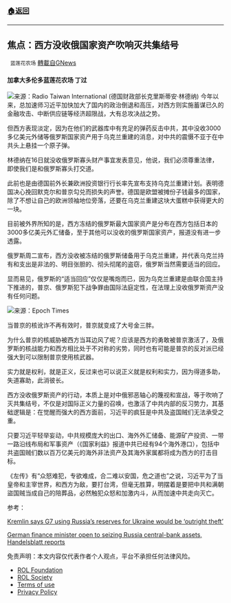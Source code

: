 ###  [:house:返回](README.md)
---


## 焦点：西方没收俄国家资产吹响灭共集结号
` 蓝莲花农场` [轉載自GNews](https://gnews.org/zh-hans/2548956/)

#### 加拿大多伦多蓝莲花农场 丁过
 ![](https://assets.gnews.org/wp-content/uploads/2022/05/image-315.jpeg)来源：Radio Taiwan International (德国财政部长克里斯蒂安·林德纳) 
今年以来，总加速师习近平加快加大了国内的政治倒退和高压，对西方则实施蓄谋已久的金融攻击、中断供应链等经济超限战，大有总攻决战之势。
 
但西方表现淡定，因为在他们的武器库中有充足的弹药反击中共，其中没收3000多亿美元外储等俄罗斯国家资产用于乌克兰重建的消息，对中共的震慑不亚于在中共头上悬挂一个原子弹。
 
林德纳在16日就没收俄罗斯寡头财产事宜发表意见，他说，我们必须尊重法律，即使我们是和俄罗斯寡头打交道。
 
此前也是由德国前外长兼欧洲投资银行行长率先宣布支持乌克兰重建计划。表明德国决心挽回默克尔和普京勾兑而损失的声誉。德国是欧盟被摊份子钱最多的国家，除了不想让自己的欧洲领袖地位旁落，还要在乌克兰重建这块大蛋糕中获得更大的一块。
 
目前被外界所知的是，西方冻结的俄罗斯最大国家资产是分布在西方包括日本的3000多亿美元外汇储备，至于其他可以没收的俄罗斯国家资产，报道没有进一步透露。
 
俄罗斯周二宣布，西方没收被冻结的俄罗斯储备用于乌克兰重建，并代表乌克兰持有和支出是非法的、明目张胆的、彻头彻尾的盗窃，俄罗斯当然需要适当的回应。
 
显而易见，俄罗斯的“适当回应”仅仅是嘴炮而已，因为乌克兰重建是由联合国主持下推进的，普京、俄罗斯犯下战争罪由国际法庭定性，在法理上没收俄罗斯资产没有任何问题。
 
![](https://assets.gnews.org/wp-content/uploads/2022/05/image-319.jpeg)来源：Epoch Times
 
当普京的核讹诈不再有效时，普京就变成了大号金三胖。
 
为什么普京的核威胁被西方当耳边风了呢？应该是西方的勇敢被普京激活了，及俄罗斯的核战能力和西方相比处于不对称的劣势，同时也有可能是普京的反对派已经强大到可以限制普京使用核武器。
 
实力就是权利，就是正义，反过来也可以说正义就是权利和实力，因为得道多助，失道寡助，此消彼长。
 
西方没收俄罗斯资产的行动，本质上是对中俄邪恶轴心的篾视和宣战，等于吹响了灭共集结号，不仅是对国际正义力量的召唤，也激活了中共内部的反习势力，其基础逻辑是：在觉醒而强大的西方面前，习近平的疯狂是中共及盗国贼们无法承受之重。
 
只要习近平轻举妄动，中共规模庞大的出口、海外外汇储备、能源矿产投资、一带一路沿线布局和军事资产（《国家利益》报道中共已经有94个海外港口），包括中共盗国贼们数以百万亿美元的海外非法资产及其海外家属都将成为西方的打击目标。
 
《左传》有“众怒难犯，专欲难成，合二难以安国，危之道也”之说，习近平为了当皇帝和主宰世界，和西方为敌，要打台湾，但毫无胜算，明摆着是要把中共和满朝盜国贼当成自己的陪葬品，必然触犯众怒和加激内斗，从而加速中共走向灭亡。
 
参考：
 
[Kremlin says G7 using Russia’s reserves for Ukraine would be ‘outright theft’](https://www.reuters.com/world/kremlin-says-g7-using-russias-reserves-ukraine-would-be-outright-theft-2022-05-17/)
 
[German finance minister open to seizing Russia central-bank assets, Handelsblatt reports](https://www.reuters.com/world/europe/german-finance-minister-open-seizing-russia-cenbank-assets-handelsblatt-2022-05-17/)

免责声明：本文内容仅代表作者个人观点，平台不承担任何法律风险。
  
- [ROL Foundation](https://rolfoundation.org/)
- [ROL Society](https://rolsociety.org/)
- [Terms of use](https://gnews.org/terms-of-use-3/)
- [Privacy Policy](https://gnews.org/privacy-policy/)

